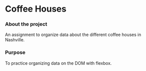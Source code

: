 # Coffee Houses

### About the project
An assignment to organize data about the different coffee houses in Nashville.

### Purpose
To practice organizing data on the DOM with flexbox.
